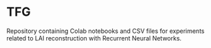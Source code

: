 # TFG
Repository containing Colab notebooks and CSV files for experiments related to LAI reconstruction with Recurrent Neural Networks.
